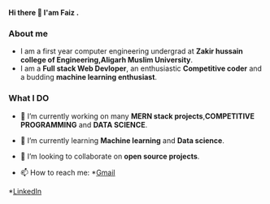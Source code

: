 
   **Hi there 👋 I'am Faiz .**
   

### About me  
  
 -  I am a first year computer engineering undergrad at **Zakir hussain college of Engineering,Aligarh Muslim University**.
 -  I am a **Full stack Web Devloper**, an enthusiastic **Competitive coder** and a budding **machine learning enthusiast**.

### What I DO

- 🔭 I’m currently working on many **MERN stack projects**,**COMPETITIVE PROGRAMMING** and **DATA SCIENCE**.

- 🌱 I’m currently learning **Machine learning** and **Data science**.

- 👯 I’m looking to collaborate on **open source projects**.

- 📫 How to reach me: 
*[Gmail](https://mail.google.com/mail/u/0/#inbox)

*[LinkedIn](https://www.linkedin.com/in/faiz-alam-79a845197/)
  


